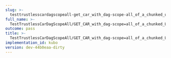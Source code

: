 ```yaml
---
slug: >-
  testtrustlesscardagscopeall-get_car_with_dag-scope-all_of_a_chunked_unixfs_file_(format-car)-body
full_name: >-
  TestTrustlessCarDagScopeAll/GET_CAR_with_dag-scope=all_of_a_chunked_UnixFS_file_(format=car)/Body
outcome: pass
title: >-
  TestTrustlessCarDagScopeAll/GET_CAR_with_dag-scope=all_of_a_chunked_UnixFS_file_(format=car)/Body
implementation_id: kubo
version: dev-44b0eaa-dirty
---
```


